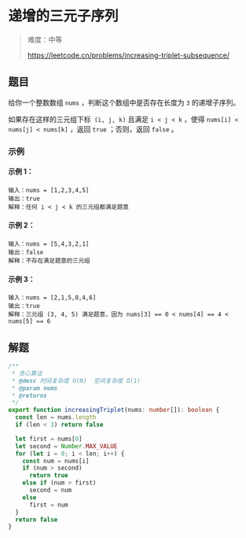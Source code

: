 # 递增的三元子序列

> 难度：中等
>
> https://leetcode.cn/problems/increasing-triplet-subsequence/

## 题目

给你一个整数数组 `nums` ，判断这个数组中是否存在长度为 `3` 的递增子序列。

如果存在这样的三元组下标` (i, j, k)` 且满足 `i < j < k` ，使得 `nums[i] < nums[j] < nums[k]` ，返回 `true` ；否则，返回 `false` 。
 
### 示例

#### 示例 1：

```
输入：nums = [1,2,3,4,5]
输出：true
解释：任何 i < j < k 的三元组都满足题意
```

#### 示例 2：

```
输入：nums = [5,4,3,2,1]
输出：false
解释：不存在满足题意的三元组
```

#### 示例 3：

```
输入：nums = [2,1,5,0,4,6]
输出：true
解释：三元组 (3, 4, 5) 满足题意，因为 nums[3] == 0 < nums[4] == 4 < nums[5] == 6
```

## 解题

```ts 
/**
 * 贪心算法
 * @desc 时间复杂度 O(N)  空间复杂度 O(1)
 * @param nums
 * @returns
 */
export function increasingTriplet(nums: number[]): boolean {
  const len = nums.length
  if (len < 3) return false

  let first = nums[0]
  let second = Number.MAX_VALUE
  for (let i = 0; i < len; i++) {
    const num = nums[i]
    if (num > second)
      return true
    else if (num > first)
      second = num
    else
      first = num
  }
  return false
}
```